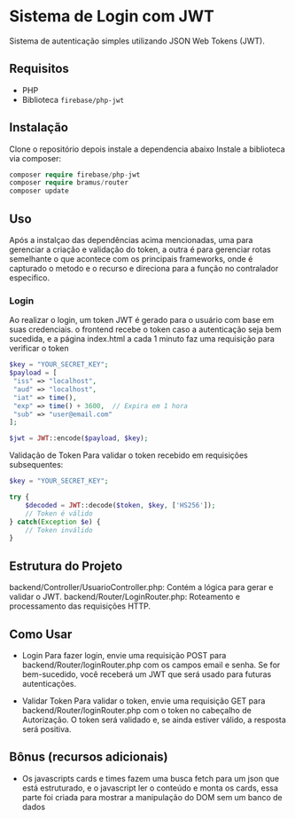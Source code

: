 # Sistema de Login com JWT

Sistema de autenticação simples utilizando JSON Web Tokens (JWT).


## Requisitos

- PHP
- Biblioteca `firebase/php-jwt`

## Instalação

Clone o repositório depois instale a dependencia abaixo
Instale a biblioteca via composer:
```php
composer require firebase/php-jwt
composer require bramus/router
composer update
```
## Uso
Após a instalçao das dependências acima mencionadas, uma para gerenciar a criação e validação do token, a outra é para gerenciar rotas semelhante o que acontece com os principais frameworks, onde é capturado o metodo e o recurso e direciona para a função no contralador especifico.

### Login

Ao realizar o login, um token JWT é gerado para o usuário com base em suas credenciais.
o frontend recebe o token caso a autenticação seja bem sucedida, e a página index.html a cada 1 minuto faz uma requisição para verificar o token

```php
$key = "YOUR_SECRET_KEY";
$payload = [
 "iss" => "localhost",
 "aud" => "localhost",
 "iat" => time(),
 "exp" => time() + 3600,  // Expira em 1 hora
 "sub" => "user@email.com"
];

$jwt = JWT::encode($payload, $key);
```
Validação de Token
Para validar o token recebido em requisições subsequentes:
```php
$key = "YOUR_SECRET_KEY";

try {
    $decoded = JWT::decode($token, $key, ['HS256']);
    // Token é válido
} catch(Exception $e) {
    // Token inválido
}
```

## Estrutura do Projeto
backend/Controller/UsuarioController.php: Contém a lógica para gerar e validar o JWT.
backend/Router/LoginRouter.php: Roteamento e processamento das requisições HTTP.
## Como Usar
- Login
Para fazer login, envie uma requisição POST para backend/Router/loginRouter.php com os campos email e senha.
Se for bem-sucedido, você receberá um JWT que será usado para futuras autenticações.

- Validar Token
Para validar o token, envie uma requisição GET para backend/Router/loginRouter.php com o token no cabeçalho de Autorização.
O token será validado e, se ainda estiver válido, a resposta será positiva.

## Bônus (recursos adicionais)

- Os javascripts cards e times fazem uma busca fetch para um json que está estruturado, e o javascript ler o conteúdo e monta os cards, essa parte foi criada para mostrar a manipulação do DOM sem um banco de dados
